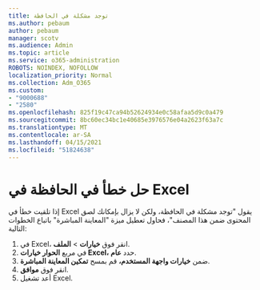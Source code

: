 ```yaml
---
title: توجد مشكلة في الحافظة
ms.author: pebaum
author: pebaum
manager: scotv
ms.audience: Admin
ms.topic: article
ms.service: o365-administration
ROBOTS: NOINDEX, NOFOLLOW
localization_priority: Normal
ms.collection: Adm_O365
ms.custom:
- "9000688"
- "2580"
ms.openlocfilehash: 825f19c47ca94b52624934e0c58afaa5d9c0a479
ms.sourcegitcommit: 8bc60ec34bc1e40685e3976576e04a2623f63a7c
ms.translationtype: MT
ms.contentlocale: ar-SA
ms.lasthandoff: 04/15/2021
ms.locfileid: "51824638"
---
```

# <a name="resolving-excel-clipboard-error"></a>حل خطأ في الحافظة في Excel

إذا تلقيت خطأ في Excel يقول "توجد مشكلة في الحافظة، ولكن لا يزال بإمكانك لصق المحتوى ضمن هذا المصنف"، فحاول تعطيل ميزة "المعاينة المباشرة" باتباع الخطوات التالية:

1. في Excel، انقر فوق **خيارات**  >  **الملف**.
3. في مربع **الحوار خيارات Excel،** حدد **عام**.
4. ضمن **خيارات واجهة المستخدم،** قم بمسح **تمكين المعاينة المباشرة**.
5. انقر فوق **موافق**.
6. أعد تشغيل Excel.
